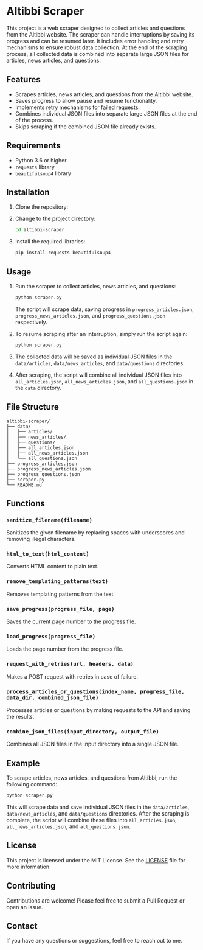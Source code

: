 # Altibbi Scraper

This project is a web scraper designed to collect articles and questions from the Altibbi website. The scraper can handle interruptions by saving its progress and can be resumed later. It includes error handling and retry mechanisms to ensure robust data collection. At the end of the scraping process, all collected data is combined into separate large JSON files for articles, news articles, and questions.

## Features

- Scrapes articles, news articles, and questions from the Altibbi website.
- Saves progress to allow pause and resume functionality.
- Implements retry mechanisms for failed requests.
- Combines individual JSON files into separate large JSON files at the end of the process.
- Skips scraping if the combined JSON file already exists.

## Requirements

- Python 3.6 or higher
- `requests` library
- `beautifulsoup4` library

## Installation

1. Clone the repository:

2. Change to the project directory:
   ```bash
   cd altibbi-scraper
   ```
3. Install the required libraries:
   ```bash
   pip install requests beautifulsoup4
   ```

## Usage

1. Run the scraper to collect articles, news articles, and questions:
   ```bash
   python scraper.py
   ```
   The script will scrape data, saving progress in `progress_articles.json`, `progress_news_articles.json`, and `progress_questions.json` respectively.

2. To resume scraping after an interruption, simply run the script again:
   ```bash
   python scraper.py
   ```

3. The collected data will be saved as individual JSON files in the `data/articles`, `data/news_articles`, and `data/questions` directories.

4. After scraping, the script will combine all individual JSON files into `all_articles.json`, `all_news_articles.json`, and `all_questions.json` in the `data` directory.

## File Structure

```
altibbi-scraper/
├── data/
│   ├── articles/
│   ├── news_articles/
│   ├── questions/
│   ├── all_articles.json
│   ├── all_news_articles.json
│   └── all_questions.json
├── progress_articles.json
├── progress_news_articles.json
├── progress_questions.json
├── scraper.py
└── README.md
```

## Functions

### `sanitize_filename(filename)`
Sanitizes the given filename by replacing spaces with underscores and removing illegal characters.

### `html_to_text(html_content)`
Converts HTML content to plain text.

### `remove_templating_patterns(text)`
Removes templating patterns from the text.

### `save_progress(progress_file, page)`
Saves the current page number to the progress file.

### `load_progress(progress_file)`
Loads the page number from the progress file.

### `request_with_retries(url, headers, data)`
Makes a POST request with retries in case of failure.

### `process_articles_or_questions(index_name, progress_file, data_dir, combined_json_file)`
Processes articles or questions by making requests to the API and saving the results.

### `combine_json_files(input_directory, output_file)`
Combines all JSON files in the input directory into a single JSON file.

## Example

To scrape articles, news articles, and questions from Altibbi, run the following command:

```bash
python scraper.py
```

This will scrape data and save individual JSON files in the `data/articles`, `data/news_articles`, and `data/questions` directories. After the scraping is complete, the script will combine these files into `all_articles.json`, `all_news_articles.json`, and `all_questions.json`.

## License

This project is licensed under the MIT License. See the [LICENSE](LICENSE) file for more information.

## Contributing

Contributions are welcome! Please feel free to submit a Pull Request or open an issue.

## Contact

If you have any questions or suggestions, feel free to reach out to me. 